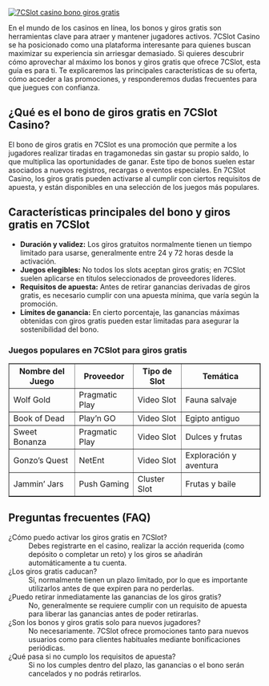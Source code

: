 [![7CSlot casino bono giros gratis](https://123-caf.pages.dev/gitsignup.png)](https://vrmoo.ru/Bt82HjjY)

<div>     <p>En el mundo de los casinos en línea, los bonos y giros gratis son herramientas clave para atraer y mantener jugadores activos. 7CSlot Casino se ha posicionado como una plataforma interesante para quienes buscan maximizar su experiencia sin arriesgar demasiado. Si quieres descubrir cómo aprovechar al máximo los bonos y giros gratis que ofrece 7CSlot, esta guía es para ti. Te explicaremos las principales características de su oferta, cómo acceder a las promociones, y responderemos dudas frecuentes para que juegues con confianza.</p>      <h2>¿Qué es el bono de giros gratis en 7CSlot Casino?</h2>     <p>El bono de giros gratis en 7CSlot es una promoción que permite a los jugadores realizar tiradas en tragamonedas sin gastar su propio saldo, lo que multiplica las oportunidades de ganar. Este tipo de bonos suelen estar asociados a nuevos registros, recargas o eventos especiales. En 7CSlot Casino, los giros gratis pueden activarse al cumplir con ciertos requisitos de apuesta, y están disponibles en una selección de los juegos más populares.</p>      <h2>Características principales del bono y giros gratis en 7CSlot</h2>     <ul>       <li><strong>Duración y validez:</strong> Los giros gratuitos normalmente tienen un tiempo limitado para usarse, generalmente entre 24 y 72 horas desde la activación.</li>       <li><strong>Juegos elegibles:</strong> No todos los slots aceptan giros gratis; en 7CSlot suelen aplicarse en títulos seleccionados de proveedores líderes.</li>       <li><strong>Requisitos de apuesta:</strong> Antes de retirar ganancias derivadas de giros gratis, es necesario cumplir con una apuesta mínima, que varía según la promoción.</li>       <li><strong>Límites de ganancia:</strong> En cierto porcentaje, las ganancias máximas obtenidas con giros gratis pueden estar limitadas para asegurar la sostenibilidad del bono.</li>     </ul>      <h3>Juegos populares en 7CSlot para giros gratis</h3>     <table border="1" cellpadding="5" cellspacing="0">       <thead>         <tr>           <th>Nombre del Juego</th>           <th>Proveedor</th>           <th>Tipo de Slot</th>           <th>Temática</th>         </tr>       </thead>       <tbody>         <tr>           <td>Wolf Gold</td>           <td>Pragmatic Play</td>           <td>Video Slot</td>           <td>Fauna salvaje</td>         </tr>         <tr>           <td>Book of Dead</td>           <td>Play’n GO</td>           <td>Video Slot</td>           <td>Egipto antiguo</td>         </tr>         <tr>           <td>Sweet Bonanza</td>           <td>Pragmatic Play</td>           <td>Video Slot</td>           <td>Dulces y frutas</td>         </tr>         <tr>           <td>Gonzo’s Quest</td>           <td>NetEnt</td>           <td>Video Slot</td>           <td>Exploración y aventura</td>         </tr>         <tr>           <td>Jammin’ Jars</td>           <td>Push Gaming</td>           <td>Cluster Slot</td>           <td>Frutas y baile</td>         </tr>       </tbody>     </table>      <h2>Preguntas frecuentes (FAQ)</h2>     <dl>       <dt>¿Cómo puedo activar los giros gratis en 7CSlot?</dt>       <dd>Debes registrarte en el casino, realizar la acción requerida (como depósito o completar un reto) y los giros se añadirán automáticamente a tu cuenta.</dd>        <dt>¿Los giros gratis caducan?</dt>       <dd>Sí, normalmente tienen un plazo limitado, por lo que es importante utilizarlos antes de que expiren para no perderlas.</dd>        <dt>¿Puedo retirar inmediatamente las ganancias de los giros gratis?</dt>       <dd>No, generalmente se requiere cumplir con un requisito de apuesta para liberar las ganancias antes de poder retirarlas.</dd>        <dt>¿Son los bonos y giros gratis solo para nuevos jugadores?</dt>       <dd>No necesariamente. 7CSlot ofrece promociones tanto para nuevos usuarios como para clientes habituales mediante bonificaciones periódicas.</dd>        <dt>¿Qué pasa si no cumplo los requisitos de apuesta?</dt>       <dd>Si no los cumples dentro del plazo, las ganancias o el bono serán cancelados y no podrás retirarlos.</dd>     </dl>   </div>
